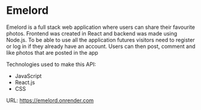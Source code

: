 # Emelord 

Emelord is a full stack web application where users can share their favourite photos. Frontend was created in React and backend was made using Node.js. To be able to use all the application futures visitors need to register or log in if they already have an account. Users can then post, comment and like photos that are posted in the app

Technologies used to make this API:
- JavaScript
- React.js
- CSS

URL: https://emelord.onrender.com

